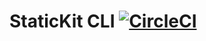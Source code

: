 # StaticKit CLI [![CircleCI](https://circleci.com/gh/unstacked/statickit-cli.svg?style=svg)](https://circleci.com/gh/unstacked/statickit-cli)
